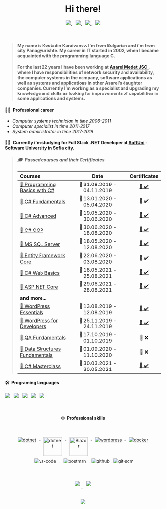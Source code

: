 <h1 align="center">Hi there!</h1>
<div align="center">
<a href="mailto:kostadin.karaivanov@outlok.com">
<img src="https://img.shields.io/badge/-@kkaraivanov-EA4335?style=flat-square&logo=gmail&logoColor=white"/>
</a>&nbsp;&nbsp;
<a href="https://www.linkedin.com/in/kostadin-karaivanov-8390061a5/">
<img src="https://img.shields.io/badge/-Kostadin%20Karaivanov-0A66C2?style=flat-square&logo=linkedin&logoColor=white"/>
</a>&nbsp;&nbsp;
<a href="https://github.com/kkaraivanov" alt="karaivanov's github">
   <img src="https://img.shields.io/badge/-@kkaraivanov-%23181717?style=flat-square&logo=github" />
 </a>&nbsp;&nbsp;
<a href="https://www.facebook.com/profile.php?id=100000311415045">
<img src="https://img.shields.io/badge/-Kostadin%20Karaivanov-1877F2?style=flat-square&logo=facebook&logoColor=white"/>
</a>
</div></br></br>

>#### My name is **Kostadin Karaivanov**. I'm from Bulgarian and i'm from city Panagyurishte. My career in IT started in 2002, when I became acquainted with the programming language C. 
>#### For the last 22 years I have been working at <a href="http://asarel.com/"> Asarel Medet JSC </a>, where I have responsibilities of network security and availability, the computer systems in the company, software applications as well as systems and applications in other Asarel’s daughter companies. Currently I’m working as a specialist and upgrading my knowledge and skills as looking for improvements of capabilities in some applications and systems. </br>

#### 🧑‍💼 **&nbsp;Professional career**
- _Computer systems technician in time 2006-2011_
- _Computer specialist in time 2011-2017_
- _System administrator in time 2017-2019_

#### 👨‍🎓 **&nbsp;Currently i'm studying for Full Stack .NET Developer at <a href="https://softuni.bg/">SoftUni</a> - Software University in Sofia city.**

> ##### 🎓 &nbsp;Passed courses and their Certificates
> |**Courses**|**Date**||**Certificates**|
> | :--- | :---: |-| :---: |
> |<a href="https://softuni.bg/trainings/2428/programming-basics-with-csharp-september-2019"> 📌 Programming Basics with C# </a>| 📆 31.08.2019 - 04.11.2019 | | <a href="https://softuni.bg/Certificates/Details/71543/e814e87f">📜&nbsp;✔️</a> |
> |<a href="https://softuni.bg/trainings/2606/csharp-oop-february-2020"> 📌 C# Fundamentals </a>| 📆 13.01.2020 - 05.04.2020 | |<a href="https://softuni.bg/Certificates/Details/79961/acf6c290">📜&nbsp;✔️</a> |
> |<a href="https://softuni.bg/trainings/2834/csharp-advanced-may-2020"> 📌 C# Advanced </a>| 📆 19.05.2020 - 30.06.2020 | |<a href="https://softuni.bg/Certificates/Details/83257/59ad335f">📜&nbsp;✔️</a> |
> |<a href="https://softuni.bg/trainings/2835/csharp-oop-june-2020"> 📌 C# OOP </a>| 📆 30.06.2020 - 18.08.2020 | |<a href="https://softuni.bg/Certificates/Details/86561/84342705">📜&nbsp;✔️</a> |
> |<a href="https://softuni.bg/trainings/2988/databases-basics-ms-sql-server-may-2020"> 📌 MS SQL Server </a>| 📆 18.05.2020 - 12.08.2020 | |<a href="https://softuni.bg/Certificates/Details/82762/1b76dbb9">📜&nbsp;✔️</a> |
> |<a href="https://softuni.bg/trainings/2843/entity-framework-core-june-2020"> 📌 Entity Framework Core </a>| 📆 22.06.2020 - 03.08.2020 | |<a href="https://softuni.bg/Certificates/Details/86535/525732fb">📜&nbsp;✔️</a> |
> |<a href="https://softuni.bg/trainings/3353/csharp-web-basics-basics-may-2021"> 📌 C# Web Basics </a>| 📆 18.05.2021 - 25.08.2021 | |<a href="https://softuni.bg/certificates/details/109528/4af206db">📜&nbsp;✔️</a> |
> |<a href="https://softuni.bg/trainings/3354/asp-dot-net-core-june-2021"> 📌 ASP.NET Core </a>| 📆  29.06.2021 - 28.08.2021 | |<a href="https://softuni.bg/certificates/details/113497/180a189f">📜&nbsp;✔️</a> |
> | **and more...** |  ||  |
> |<a href="https://softuni.bg/trainings/2467/wordpress-essentials-august-2019" > 📌 WordPress Essentials </a>| 📆 13.08.2019 - 12.08.2019 ||<a href="https://softuni.bg/Certificates/Details/70803/a170661b">📜&nbsp;✔️</a> |
> |<a href="https://softuni.bg/trainings/2657/wordpress-for-developers-november-2019"> 📌 WordPress for Developers </a>| 📆 25.11.2019 - 24.11.2019 | | <a href="https://softuni.bg/Certificates/Details/75913/b896fe12">📜&nbsp;✔️</a> |
> |<a href="https://softuni.bg/trainings/2547/qa-fundamentals-october-2019"> 📌 QA Fundamentals </a>| 📆 17.10.2019 - 01.10.2019 | |📜&nbsp;❌</a> |
> |<a href="https://softuni.bg/trainings/3112/data-structures-fundamentals-with-csharp-september-2020"> 📌 Data Structures Fundamentals </a>| 📆 01.09.2020 - 11.10.2020 | |📜&nbsp;❌</a> |
> |<a href="https://softuni.bg/trainings/3341/csharp-masterclass-march-2021"> 📌 C# Masterclass </a>| 📆 30.03.2021 - 30.05.2021 | | <a href="https://softuni.bg/Certificates/Details/106989/6f9f9908">📜&nbsp;✔️</a> |

#### 🛠️ &nbsp;Programing languages
<div>
<a href="#"><img src="https://img.shields.io/badge/-C%23-239120?style=flat&logo=c-sharp&logoColor=white"></a>&nbsp;&nbsp;
<a href="#"><img src="https://img.shields.io/badge/MSSQL-CC2927?style=flat&logo=microsoft-sql-server&logoColor=white"></a>&nbsp;&nbsp;
<a href="#"><img src="https://img.shields.io/badge/PHP-5C2D91?style=flat&logo=php&logoColor=white"></a>&nbsp;&nbsp;
<a href="#"><img src="https://img.shields.io/badge/HTML5-E34F26?style=flat&logo=html5&logoColor=white"></a>&nbsp;&nbsp;
<a href="#"><img src="https://img.shields.io/badge/CSS-1572B6?&style=flat&logo=css3&logoColor=white"></a>
</div>
<br/><br/>
<div align="center">

#### ⚙️ &nbsp;Professional skills
</div><br/>
<p style="max-width:750px; margin:0 auto">
<p align="center">
  <a href="https://dotnet.microsoft.com/">
    <img src="https://www.vectorlogo.zone/logos/dotnet/dotnet-ar21.svg" alt="dotnet" style="vertical-align:top; margin:4px 10px;">
  </a>
  <a href="https://dotnet.microsoft.com/">
    <img src="https://upload.wikimedia.org/wikipedia/commons/e/ee/.NET_Core_Logo.svg" height="60px" alt="dotnet" style="vertical-align:top; margin:4px 10px;">
  </a>
  <a href="https://dotnet.microsoft.com/apps/aspnet/web-apps/blazor">
    <img src="https://upload.wikimedia.org/wikipedia/commons/d/d0/Blazor.png" alt="Blazor" height="60px" style="vertical-align:top; margin:4px 10px">
  </a>
   <a href="https://wordpress.com">
    <img src="https://www.vectorlogo.zone/logos/wordpress/wordpress-ar21.svg" alt="wordpress" style="vertical-align:top; margin:4px 10px">
  </a>
  <a href="https://hub.docker.com/">
    <img src="https://www.vectorlogo.zone/logos/docker/docker-ar21.svg" alt="docker" style="vertical-align:top; margin:4px 10px">
  </a> 
  <a href="https://code.visualstudio.com">
    <img src="https://www.vectorlogo.zone/logos/visualstudio_code/visualstudio_code-ar21.svg" alt="vs-code" style="vertical-align:top; margin:4px 10px">
  </a>
  <a href="https://www.postman.com">
    <img src="https://www.vectorlogo.zone/logos/getpostman/getpostman-ar21.svg" alt="postman" style="vertical-align:top; margin:4px 10px">
  </a>
  <a href="https://www.github.com">
    <img src="https://www.vectorlogo.zone/logos/github/github-ar21.svg" alt="github" style="vertical-align:top; margin:4px">
  </a>
  <a href="https://www.git.com">
    <img src="https://www.vectorlogo.zone/logos/git-scm/git-scm-ar21.svg" alt="git-scm" style="vertical-align:top; margin:4px">
  </a>
</p>
</p>
<br/><br/>

<div align="center">
<a href="#" alt="karaivanov's github stats">
<img src="https://github-readme-stats.vercel.app/api?username=kkaraivanov&show_icons=true&theme=ayu-mirage&hide_border=true" style="margin:5px"/>
</a>&nbsp;
<a href="#">
<img src="https://github-readme-stats.vercel.app/api/top-langs/?username=kkaraivanov&theme=ayu-mirage&hide_border=true" style="margin:5px"/>
</a>
</div>
<br/><br/>
<div align="center">
<a href="#"><img src="https://github-profile-trophy.vercel.app/?username=kkaraivanov&row=1"></a>
</div>

